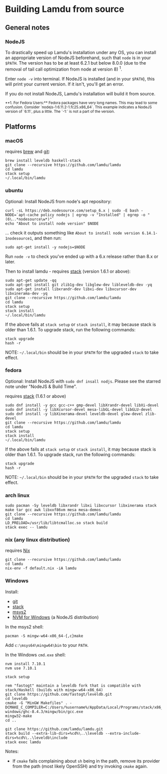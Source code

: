 # Building Lamdu from source

## General notes

### NodeJS

To drastically speed up Lamdu's installation under any OS, you can install
an appropriate version of NodeJS beforehand, such that `node` is in your `$PATH`. The version has to be at least 6.2.1 but below 8.0.0 (due to the removal of tail call optimization from node at version 8) <sup>1</sup>.

Enter `node -v` into terminal. If NodeJS is installed (and in your `$PATH`),
this will print your current version. If it isn't, you'll get an error.

If you do not install NodeJS, Lamdu's installation will build it from
source.

<sup>
**1. For Fedora Users:**
Fedora packages have very long names. This may lead to some confusion.
Consider `nodejs-1:6.11.2-1.fc25.x86_64`.
This example indicates a NodeJS version of `6.11`, plus a little.
The `-1:` is not a part of the version.
</sup>

## Platforms

### macOS

requires [brew](http://brew.sh/) and [git](https://git-scm.com/):

```shell
brew install leveldb haskell-stack
git clone --recursive https://github.com/lamdu/lamdu
cd lamdu
stack setup
~/.local/bin/lamdu
```

### ubuntu

Optional: Install NodeJS from node's apt repository:

```shell
curl -sL https://deb.nodesource.com/setup_6.x | sudo -E bash -
NODE=`apt-cache policy nodejs | egrep -v "Installed" | egrep -o "(6\..*nodesource\w*)"`
echo "About to install node version" $NODE
```
... check it outputs something like `About to install node version 6.14.1-1nodesource1`, and then run:
```shell
sudo apt-get install -y nodejs=$NODE
```
Run `node -v` to check you've ended up with a 6.x release rather than 8.x or later.

Then to install lamdu - requires [stack](https://github.com/commercialhaskell/stack/releases) (version 1.6.1 or above):

```shell
sudo apt-get update -qq
sudo apt-get install git zlib1g-dev libglew-dev libleveldb-dev -yq
sudo apt-get install libxrandr-dev libxi-dev libxcursor-dev libxinerama-dev -yq
git clone --recursive https://github.com/lamdu/lamdu
cd lamdu
stack setup
stack install
~/.local/bin/lamdu
```

If the above fails at `stack setup` or `stack install`, it may because stack is older than 1.6.1. To upgrade stack, run the following commands:

```shell
stack upgrade
hash -r
```

NOTE: `~/.local/bin` should be in your `$PATH` for the upgraded `stack` to take effect.

### fedora

Optional: Install NodeJS with `sudo dnf insall nodjs`.
Please see the starred note under "NodeJS & Build Time".

requires [stack](https://github.com/commercialhaskell/stack/releases) (1.6.1 or above)

```shell
sudo dnf install -y gcc gcc-c++ gmp-devel libXrandr-devel libXi-devel
sudo dnf install -y libXcursor-devel mesa-libGL-devel libGLU-devel
sudo dnf install -y libXinerama-devel leveldb-devel glew-devel zlib-devel
git clone --recursive https://github.com/lamdu/lamdu
cd lamdu
stack setup
stack install
~/.local/bin/lamdu
```

If the above fails at `stack setup` or `stack install`, it may because stack is older than 1.6.1. To upgrade stack, run the following commands:

```shell
stack upgrade
hash -r
```

NOTE: `~/.local/bin` should be in your `$PATH` for the upgraded `stack` to take effect.

### arch linux

```shell
sudo pacman -Sy leveldb libxrandr libxi libxcursor libxinerama stack make tar gcc awk libxxf86vm mesa mesa-demos
git clone --recursive https://github.com/lamdu/lamdu
cd lamdu
LD_PRELOAD=/usr/lib/libtcmalloc.so stack build
stack exec -- lamdu
```

### nix (any linux distribution)

requires [Nix](https://nixos.org/nix/)

```shell
git clone --recursive https://github.com/lamdu/lamdu
cd lamdu
nix-env -f default.nix -iA lamdu
```

### Windows

Install:

* [git](https://git-scm.com/)
* [stack](https://haskellstack.org/)
* [msys2](http://msys2.org/)
* [NVM for Windows](https://github.com/coreybutler/nvm-windows) (a NodeJS distribution)

In the msys2 shell:

    pacman -S mingw-w64-x86_64-{,c}make

Add `c:\msys64\mingw64\bin` to your `PATH`.

In the Windows `cmd.exe` shell:

    nvm install 7.10.1
    nvm use 7.10.1

    stack setup

    rem "fastogt" maintain a leveldb fork that is compatible with stack/Haskell (builds with mingw-w64-x86_64)
    git clone https://github.com/fastogt/leveldb.git
    cd leveldb
    cmake -G "MinGW Makefiles" . -DCMAKE_C_COMPILER=C:/Users/%username%/AppData/Local/Programs/stack/x86_64-windows/ghc-8.4.3/mingw/bin/gcc.exe
    mingw32-make
    cd ..

    git clone https://github.com/lamdu/lamdu.git
    stack build --extra-lib-dirs=%cd%\..\leveldb --extra-include-dirs=%cd%\..\leveldb\include
    stack exec lamdu

Notes:

* If `cmake` fails complaining about `sh` being in the path, remove its provider from the path (most likely OpenSSH) and try invoking `cmake` again.
